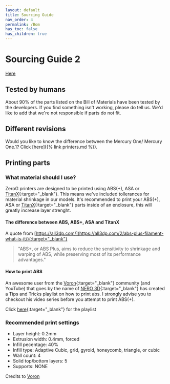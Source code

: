 ```yaml
---
layout: default
title: Sourcing Guide
nav_order: 4
permalink: /Bom
has_toc: false
has_children: true
---
```


# Sourcing Guide 2

[Here](/bom/mercury/one)

## Tested by humans
About 90% of the parts listed on the Bill of Materials have been tested by the developers. If you find something isn't working, please do tell us. We'd like to add that we're not responsible if parts do not fit.


## Different revisions
Would you like to know the difference between the Mercury One/ Mercury One.1? Click [here]({% link printers.md %}).

## Printing parts

### What material should I use?
ZeroG printers are designed to be printed using ABS(+), ASA or [TitanX](https://www.formfutura.com/shop/product/titanx-2846){:target="_blank"}. This means we've included tollerances for material shrinkage in our models.
It's recommended to print your ABS(+), ASA or [TitanX](https://www.formfutura.com/shop/product/titanx-2846){:target="_blank"} parts inside of an enclosure, this will greatly increase layer strenght.

#### The difference between ABS, ABS+, ASA and TitanX
A quote from [https://all3dp.com/](https://all3dp.com/2/abs-plus-filament-what-is-it/){:target="_blank"} 
> "ABS+, or ABS Plus, aims to reduce the sensitivity to shrinkage and warping of ABS, while preserving most of its performance advantages."

#### How to print ABS
An awesome user from the [Voron](https://vorondesign.com){:target="_blank"} community (and YouTube) that goes by the name of [NERO 3D](https://www.youtube.com/channel/UCmV40QWkVeRs_nAvEOE_P-g){:target="_blank"} has created a Tips and Tricks playlist on how to print abs. I strongly advise you to checkout his video series before you attempt to print ABS(+).

Click [here](https://www.youtube.com/watch?v=XZgt3Ijno78&list=PL7zrGeKp_8CTrnUhxSyeRiCQqPpAbienf&index=4){:target="_blank"} for the playlist


### Recommended print settings
* Layer height: 0.2mm
* Extrusion width: 0.4mm, forced
* Infill pecentage: 40%
* Infill type: Adaptive Cubic, grid, gyroid, honeycomb, triangle, or cubic
* Wall count: 4
* Solid top/bottom layers: 5
* Supports: NONE

Credits to [Voron](https://vorondesign.com)